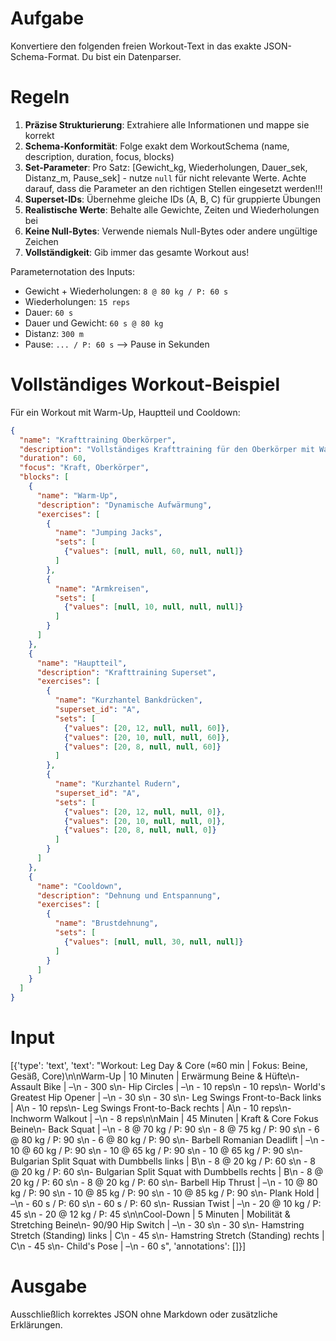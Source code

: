 # Aufgabe
Konvertiere den folgenden freien Workout-Text in das exakte JSON-Schema-Format. Du bist ein Datenparser.

# Regeln
1. **Präzise Strukturierung**: Extrahiere alle Informationen und mappe sie korrekt
2. **Schema-Konformität**: Folge exakt dem WorkoutSchema (name, description, duration, focus, blocks)
3. **Set-Parameter**: Pro Satz: [Gewicht_kg, Wiederholungen, Dauer_sek, Distanz_m, Pause_sek] - nutze `null` für nicht relevante Werte. Achte darauf, dass die Parameter an den richtigen Stellen eingesetzt werden!!!
4. **Superset-IDs**: Übernehme gleiche IDs (A, B, C) für gruppierte Übungen
5. **Realistische Werte**: Behalte alle Gewichte, Zeiten und Wiederholungen bei
6. **Keine Null-Bytes**: Verwende niemals Null-Bytes oder andere ungültige Zeichen
7. **Vollständigkeit**: Gib immer das gesamte Workout aus!

Parameternotation des Inputs:
- Gewicht + Wiederholungen: `8 @ 80 kg / P: 60 s`
- Wiederholungen: `15 reps`
- Dauer: `60 s`
- Dauer und Gewicht: `60 s @ 80 kg`
- Distanz: `300 m`
- Pause: `... / P: 60 s` --> Pause in Sekunden


# Vollständiges Workout-Beispiel
Für ein Workout mit Warm-Up, Hauptteil und Cooldown:
```json
{
  "name": "Krafttraining Oberkörper",
  "description": "Vollständiges Krafttraining für den Oberkörper mit Warm-Up und Cooldown",
  "duration": 60,
  "focus": "Kraft, Oberkörper",
  "blocks": [
    {
      "name": "Warm-Up",
      "description": "Dynamische Aufwärmung",
      "exercises": [
        {
          "name": "Jumping Jacks",
          "sets": [
            {"values": [null, null, 60, null, null]}
          ]
        },
        {
          "name": "Armkreisen",
          "sets": [
            {"values": [null, 10, null, null, null]}
          ]
        }
      ]
    },
    {
      "name": "Hauptteil",
      "description": "Krafttraining Superset",
      "exercises": [
        {
          "name": "Kurzhantel Bankdrücken",
          "superset_id": "A",
          "sets": [
            {"values": [20, 12, null, null, 60]},
            {"values": [20, 10, null, null, 60]},
            {"values": [20, 8, null, null, 60]}
          ]
        },
        {
          "name": "Kurzhantel Rudern",
          "superset_id": "A",
          "sets": [
            {"values": [20, 12, null, null, 0]},
            {"values": [20, 10, null, null, 0]},
            {"values": [20, 8, null, null, 0]}
          ]
        }
      ]
    },
    {
      "name": "Cooldown",
      "description": "Dehnung und Entspannung",
      "exercises": [
        {
          "name": "Brustdehnung",
          "sets": [
            {"values": [null, null, 30, null, null]}
          ]
        }
      ]
    }
  ]
}
```

# Input
[{'type': 'text', 'text': "Workout: Leg Day & Core (≈60 min | Fokus: Beine, Gesäß, Core)\n\nWarm-Up | 10 Minuten | Erwärmung Beine & Hüfte\n- Assault Bike | –\n    - 300 s\n- Hip Circles | –\n    - 10 reps\n    - 10 reps\n- World's Greatest Hip Opener | –\n    - 30 s\n    - 30 s\n- Leg Swings Front-to-Back links | A\n    - 10 reps\n- Leg Swings Front-to-Back rechts | A\n    - 10 reps\n- Inchworm Walkout | –\n    - 8 reps\n\nMain | 45 Minuten | Kraft & Core Fokus Beine\n- Back Squat | –\n    - 8 @ 70 kg / P: 90 s\n    - 8 @ 75 kg / P: 90 s\n    - 6 @ 80 kg / P: 90 s\n    - 6 @ 80 kg / P: 90 s\n- Barbell Romanian Deadlift | –\n    - 10 @ 60 kg / P: 90 s\n    - 10 @ 65 kg / P: 90 s\n    - 10 @ 65 kg / P: 90 s\n- Bulgarian Split Squat with Dumbbells links | B\n    - 8 @ 20 kg / P: 60 s\n    - 8 @ 20 kg / P: 60 s\n- Bulgarian Split Squat with Dumbbells rechts | B\n    - 8 @ 20 kg / P: 60 s\n    - 8 @ 20 kg / P: 60 s\n- Barbell Hip Thrust | –\n    - 10 @ 80 kg / P: 90 s\n    - 10 @ 85 kg / P: 90 s\n    - 10 @ 85 kg / P: 90 s\n- Plank Hold | –\n    - 60 s / P: 60 s\n    - 60 s / P: 60 s\n- Russian Twist | –\n    - 20 @ 10 kg / P: 45 s\n    - 20 @ 12 kg / P: 45 s\n\nCool-Down | 5 Minuten | Mobilität & Stretching Beine\n- 90/90 Hip Switch | –\n    - 30 s\n    - 30 s\n- Hamstring Stretch (Standing) links | C\n    - 45 s\n- Hamstring Stretch (Standing) rechts | C\n    - 45 s\n- Child's Pose | –\n    - 60 s", 'annotations': []}]

# Ausgabe
Ausschließlich korrektes JSON ohne Markdown oder zusätzliche Erklärungen. 